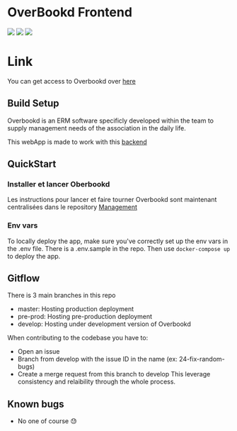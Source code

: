 # OverBookd Frontend

![](https://gitlab.com/24-heures-insa/overbookd/frontend/badges/develop/pipeline.svg?key_text=develop+pipeleine&key_width=105)
![](https://gitlab.com/24-heures-insa/overbookd/frontend/badges/pre-prod/pipeline.svg?key_text=pre-prod+pipeleine&key_width=110)
![](https://gitlab.com/24-heures-insa/overbookd/frontend/badges/master/pipeline.svg?key_text=master+pipeleine&key_width=100)

# Link

You can get access to Overbookd over [here](https://overbookd.24heures.org)

## Build Setup

Overbookd is an ERM software specificly developed within the team to supply management needs of the association in the
daily life.

This webApp is made to work with this [backend](https://gitlab.com/24-heures-insa/overbookd/backend)

## QuickStart

<!--
Comment on lance cette foutue instance
Ca a quelquechose a voir avec docker-compose
.env d'exemple ?
docker-compose up
-->

### Installer et lancer Oberbookd

Les instructions pour lancer et faire tourner Overbookd sont maintenant centralisées dans le repository [Management](https://gitlab.com/24-heures-insa/overbookd/management/)


### Env vars

To locally deploy the app, make sure you've correctly set up the env vars in the .env file. There is a .env.sample in the repo.
Then use `docker-compose up` to deploy the app.

## Gitflow

There is 3 main branches in this repo

 - master: Hosting production deployment
 - pre-prod: Hosting pre-production deployment
 - develop: Hosting under development version of Overbookd

When contributing to the codebase you have to:

 - Open an issue
 - Branch from develop with the issue ID in the name (ex: 24-fix-random-bugs)
 - Create a merge request from this branch to develop
This leverage consistency and relaibility through the whole process.

## Known bugs

 - No one of course :sweat:
